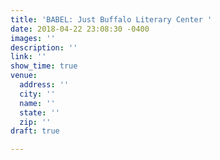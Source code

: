 ```yaml
---
title: 'BABEL: Just Buffalo Literary Center '
date: 2018-04-22 23:08:30 -0400
images: ''
description: ''
link: ''
show_time: true
venue:
  address: ''
  city: ''
  name: ''
  state: ''
  zip: ''
draft: true

---
```

